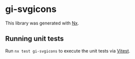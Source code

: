 # gi-svgicons

This library was generated with [Nx](https://nx.dev).

## Running unit tests

Run `nx test gi-svgicons` to execute the unit tests via [Vitest](https://vitest.dev/).
